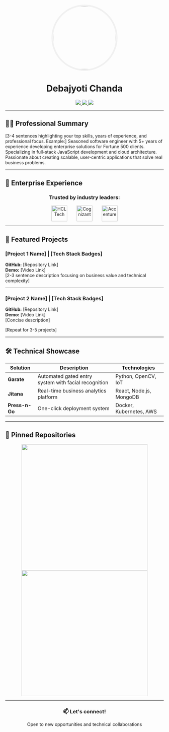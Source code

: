 <div align="center">
  <img src="https://i.imgur.com/9tvmvvq.png" width="200" style="border-radius: 50%; border: 5px solid #f0f0f0"/>
  
  <h1>Debajyoti Chanda</h1>
  
  <p>
    <a href="https://www.linkedin.com/in/djchanda/">
      <img src="https://img.shields.io/badge/LinkedIn-0077B5?style=for-the-badge&logo=linkedin&logoColor=white"/>
    </a>
    <a href="mailto:debajyotipec@gmail.com">
      <img src="https://img.shields.io/badge/Email-D14836?style=for-the-badge&logo=gmail&logoColor=white"/>
    </a>
    <a href="https://github.com/dchanda50q0on/dchanda50q0on/raw/main/Debajyoti_Chanda_Resume_2025.pdf">
      <img src="https://img.shields.io/badge/Resume-4285F4?style=for-the-badge&logo=google-drive&logoColor=white"/>
    </a>
  </p>
</div>

---

## 👨‍💻 Professional Summary

[3-4 sentences highlighting your top skills, years of experience, and professional focus. Example:]
Seasoned software engineer with 5+ years of experience developing enterprise solutions for Fortune 500 clients. Specializing in full-stack JavaScript development and cloud architecture. Passionate about creating scalable, user-centric applications that solve real business problems.

---

## 🏢 Enterprise Experience

<div align="center">
  <h3>Trusted by industry leaders:</h3>
  
  <div style="display: flex; justify-content: center; gap: 30px; flex-wrap: wrap;">
    <img src="https://upload.wikimedia.org/wikipedia/commons/5/58/HCLTechnologies_logo.svg" height="50" alt="HCLTech"/>
    <img src="https://upload.wikimedia.org/wikipedia/commons/thumb/5/53/Cognizant_logo_2022.svg/1200px-Cognizant_logo_2022.svg.png" height="50" alt="Cognizant"/>
    <img src="https://upload.wikimedia.org/wikipedia/commons/thumb/c/cd/Accenture.svg/1200px-Accenture.svg.png" height="50" alt="Accenture"/>
  </div>
</div>

---

## 🚀 Featured Projects

### [Project 1 Name] | [Tech Stack Badges]
**GitHub:** [Repository Link]  
**Demo:** [Video Link]  
[2-3 sentence description focusing on business value and technical complexity]

---

### [Project 2 Name] | [Tech Stack Badges]
**GitHub:** [Repository Link]  
**Demo:** [Video Link]  
[Concise description]

[Repeat for 3-5 projects]

---

## 🛠️ Technical Showcase

| Solution | Description | Technologies |
|----------|-------------|--------------|
| **Garate** | Automated gated entry system with facial recognition | Python, OpenCV, IoT |
| **Jitana** | Real-time business analytics platform | React, Node.js, MongoDB |
| **Press-n-Go** | One-click deployment system | Docker, Kubernetes, AWS |

---

## 📌 Pinned Repositories

<div align="center">
  <a href="[REPO-1-LINK]">
    <img src="https://github-readme-stats.vercel.app/api/pin/?username=[YOUR-USERNAME]&repo=[REPO-1-NAME]&theme=algolia" width="400"/>
  </a>
  <a href="[REPO-2-LINK]">
    <img src="https://github-readme-stats.vercel.app/api/pin/?username=[YOUR-USERNAME]&repo=[REPO-2-NAME]&theme=algolia" width="400"/>
  </a>
</div>

---

<div align="center">
  <h3>📫 Let's connect!</h3>
  <p>Open to new opportunities and technical collaborations</p>
</div>
